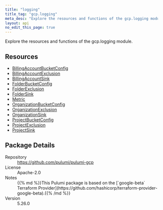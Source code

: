```yaml
---
title: "logging"
title_tag: "gcp.logging"
meta_desc: "Explore the resources and functions of the gcp.logging module."
layout: api
no_edit_this_page: true
---
```


<!-- WARNING: this file was generated by Pulumi Docs Generator. -->
<!-- Do not edit by hand unless you're certain you know what you are doing! -->

Explore the resources and functions of the gcp.logging module.

<h2 id="resources">Resources</h2>
<ul class="api">
    <li><a href="billingaccountbucketconfig" title="BillingAccountBucketConfig"><span class="api-symbol api-symbol--resource"></span>BillingAccountBucketConfig</a></li>
    <li><a href="billingaccountexclusion" title="BillingAccountExclusion"><span class="api-symbol api-symbol--resource"></span>BillingAccountExclusion</a></li>
    <li><a href="billingaccountsink" title="BillingAccountSink"><span class="api-symbol api-symbol--resource"></span>BillingAccountSink</a></li>
    <li><a href="folderbucketconfig" title="FolderBucketConfig"><span class="api-symbol api-symbol--resource"></span>FolderBucketConfig</a></li>
    <li><a href="folderexclusion" title="FolderExclusion"><span class="api-symbol api-symbol--resource"></span>FolderExclusion</a></li>
    <li><a href="foldersink" title="FolderSink"><span class="api-symbol api-symbol--resource"></span>FolderSink</a></li>
    <li><a href="metric" title="Metric"><span class="api-symbol api-symbol--resource"></span>Metric</a></li>
    <li><a href="organizationbucketconfig" title="OrganizationBucketConfig"><span class="api-symbol api-symbol--resource"></span>OrganizationBucketConfig</a></li>
    <li><a href="organizationexclusion" title="OrganizationExclusion"><span class="api-symbol api-symbol--resource"></span>OrganizationExclusion</a></li>
    <li><a href="organizationsink" title="OrganizationSink"><span class="api-symbol api-symbol--resource"></span>OrganizationSink</a></li>
    <li><a href="projectbucketconfig" title="ProjectBucketConfig"><span class="api-symbol api-symbol--resource"></span>ProjectBucketConfig</a></li>
    <li><a href="projectexclusion" title="ProjectExclusion"><span class="api-symbol api-symbol--resource"></span>ProjectExclusion</a></li>
    <li><a href="projectsink" title="ProjectSink"><span class="api-symbol api-symbol--resource"></span>ProjectSink</a></li>
</ul>

<h2 id="package-details">Package Details</h2>
<dl class="package-details">
	<dt>Repository</dt>
	<dd><a href="https://github.com/pulumi/pulumi-gcp">https://github.com/pulumi/pulumi-gcp</a></dd>
	<dt>License</dt>
	<dd>Apache-2.0</dd>
	<dt>Notes</dt>
	<dd>{{% md %}}This Pulumi package is based on the [`google-beta` Terraform Provider](https://github.com/hashicorp/terraform-provider-google-beta).{{% /md %}}</dd>
	<dt>Version</dt>
	<dd>5.26.0</dd>
</dl>

